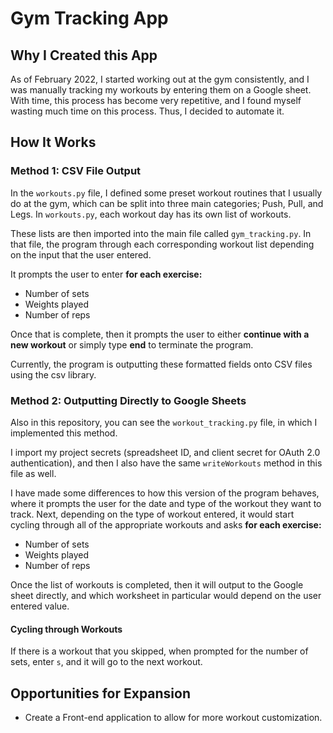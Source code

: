 # Gym Tracking App

## Why I Created this App
As of February 2022, I started working out at the gym consistently, and I was manually tracking my workouts by entering them on a Google sheet. With time, this process has become very repetitive, and I found myself wasting much time on this process. Thus, I decided to automate it.

## How It Works

### Method 1: CSV File Output
In the `workouts.py` file, I defined some preset workout routines that I usually do at the gym, which can be split into three main categories; Push, Pull, and Legs. In `workouts.py`, each workout day has its own list of workouts.

These lists are then imported into the main file called `gym_tracking.py`. In that file, the program through each corresponding workout list depending on the input that the user entered.

It prompts the user to enter **for each exercise:**
- Number of sets
- Weights played
- Number of reps

Once that is complete, then it prompts the user to either **continue with a new workout** or simply type **end** to terminate the program.

Currently, the program is outputting these formatted fields onto CSV files using the csv library.

### Method 2: Outputting Directly to Google Sheets
Also in this repository, you can see the `workout_tracking.py` file, in which I implemented this method.

I import my project secrets (spreadsheet ID, and client secret for OAuth 2.0 authentication), and then I also have the same `writeWorkouts` method in this file as well.

I have made some differences to how this version of the program behaves, where it prompts the user for the date and type of the workout they want to track.
Next, depending on the type of workout entered, it would start cycling through all of the appropriate workouts and asks **for each exercise:**
- Number of sets
- Weights played
- Number of reps

Once the list of workouts is completed, then it will output to the Google sheet directly, and which worksheet in particular would depend on the user entered value.

#### Cycling through Workouts
If there is a workout that you skipped, when prompted for the number of sets, enter `s`, and it will go to the next workout.

## Opportunities for Expansion
- Create a Front-end application to allow for more workout customization.